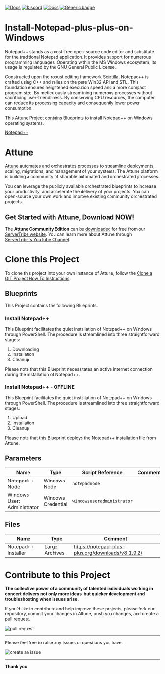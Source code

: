



[![Docs](https://img.shields.io/badge/docs-latest-brightgreen.svg)](http://doc.servertribe.com)
[![Discord](https://img.shields.io/discord/844971127703994369)](http://discord.servertribe.com)
[![Docs](https://img.shields.io/badge/videos-watch-brightgreen.svg)](https://www.youtube.com/@servertribe)
[![Generic badge](https://img.shields.io/badge/download-latest-brightgreen.svg)](https://www.servertribe.com/community-edition/)

# Install-Notepad-plus-plus-on-Windows

Notepad++ stands as a cost-free open-source code editor and substitute for 
the traditional Notepad application. It provides support for numerous 
programming languages. Operating within the MS Windows ecosystem, its usage 
is regulated by the GNU General Public License.

Constructed upon the robust editing framework Scintilla, Notepad++ is 
crafted using C++ and relies on the pure Win32 API and STL. This foundation 
ensures heightened execution speed and a more compact program size. By 
meticulously streamlining numerous processes without sacrificing 
user-friendliness. By conserving CPU resources, the computer can reduce 
its processing capacity and consequently lower power consumption.

This Attune Project contains Blueprints to install Notepad++ on Windows 
operating systems.

[Notepad++](https://notepad-plus-plus.org/)





# Attune

[Attune](https://www.servertribe.com/)
automates and orchestrates processes to streamline deployments, scaling,
migrations, and management of your systems. The Attune platform is building a
community of sharable automated and orchestrated processes.

You can leverage the publicly available orchestrated blueprints to increase
your productivity, and accelerate the delivery of your projects. You can
open-source your own work and improve existing community orchestrated projects.

## Get Started with Attune, Download NOW!

The **Attune Community Edition** can be
[downloaded](https://www.servertribe.com/comunity-edition/)
for free from our
[ServerTribe website](https://www.servertribe.com/comunity-edition/).
You can learn more about Attune through
[ServerTribe's YouTube Channel](https://www.youtube.com/@servertribe).







# Clone this Project

To clone this project into your own instance of Attune, follow the
[Clone a GIT Project How To Instructions](https://servertribe-attune.readthedocs.io/en/latest/howto/design_workspace/clone_project.html).




## Blueprints

This Project contains the following Blueprints.



### Install Notepad++

This Blueprint facilitates the quiet installation of Notepad++ on Windows 
through PowerShell. The procedure is streamlined into three 
straightforward stages:
1. Downloading
2. Installation
3. Cleanup

Please note that this Blueprint necessitates an active internet 
connection during the installation of Notepad++.

### Install Notepad++ - OFFLINE

This Blueprint facilitates the quiet installation of Notepad++ on Windows 
through PowerShell. The procedure is streamlined into three 
straightforward stages:
1. Upload
2. Installation
3. Cleanup

Please note that this Blueprint deploys the Notepad++ installation file 
from Attune.




## Parameters


| Name | Type | Script Reference | Comment |
| ---- | ---- | ---------------- | ------- |
| Notepad++ Node | Windows Node | `notepadnode` |  |
| Windows User: Administrator | Windows Credential | `windowsuseradministrator` |  |




## Files

| Name | Type | Comment |
| ---- | ---- | ------- |
| Notepad++ Installer | Large Archives | https://notepad-plus-plus.org/downloads/v8.1.9.2/ |






# Contribute to this Project

**The collective power of a community of talented individuals working in
concert delivers not only more ideas, but quicker development and
troubleshooting when issues arise.**

If you’d like to contribute and help improve these projects, please fork our
repository, commit your changes in Attune, push you changes, and create a
pull request.

<img src="https://www.servertribe.com/wp-content/uploads/2023/02/Attune-pull-request-01.png" alt="pull request"/>

---

Please feel free to raise any issues or questions you have.

<img src="https://www.servertribe.com/wp-content/uploads/2023/02/Attune-get-help-02.png" alt="create an issue"/>


---

**Thank you**
